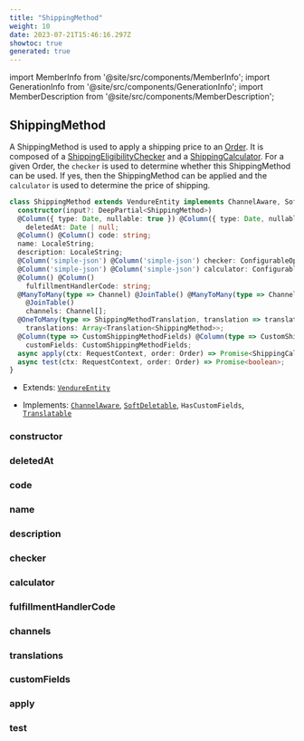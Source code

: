 ```yaml
---
title: "ShippingMethod"
weight: 10
date: 2023-07-21T15:46:16.297Z
showtoc: true
generated: true
---
```

<!-- This file was generated from the Vendure source. Do not modify. Instead, re-run the "docs:build" script -->
import MemberInfo from '@site/src/components/MemberInfo';
import GenerationInfo from '@site/src/components/GenerationInfo';
import MemberDescription from '@site/src/components/MemberDescription';


## ShippingMethod

<GenerationInfo sourceFile="packages/core/src/entity/shipping-method/shipping-method.entity.ts" sourceLine="33" packageName="@vendure/core" />

A ShippingMethod is used to apply a shipping price to an <a href='/reference/typescript-api/entities/order#order'>Order</a>. It is composed of a
<a href='/reference/typescript-api/shipping/shipping-eligibility-checker#shippingeligibilitychecker'>ShippingEligibilityChecker</a> and a <a href='/reference/typescript-api/shipping/shipping-calculator#shippingcalculator'>ShippingCalculator</a>. For a given Order,
the `checker` is used to determine whether this ShippingMethod can be used. If yes, then
the ShippingMethod can be applied and the `calculator` is used to determine the price of
shipping.

```ts title="Signature"
class ShippingMethod extends VendureEntity implements ChannelAware, SoftDeletable, HasCustomFields, Translatable {
  constructor(input?: DeepPartial<ShippingMethod>)
  @Column({ type: Date, nullable: true }) @Column({ type: Date, nullable: true })
    deletedAt: Date | null;
  @Column() @Column() code: string;
  name: LocaleString;
  description: LocaleString;
  @Column('simple-json') @Column('simple-json') checker: ConfigurableOperation;
  @Column('simple-json') @Column('simple-json') calculator: ConfigurableOperation;
  @Column() @Column()
    fulfillmentHandlerCode: string;
  @ManyToMany(type => Channel) @JoinTable() @ManyToMany(type => Channel)
    @JoinTable()
    channels: Channel[];
  @OneToMany(type => ShippingMethodTranslation, translation => translation.base, { eager: true }) @OneToMany(type => ShippingMethodTranslation, translation => translation.base, { eager: true })
    translations: Array<Translation<ShippingMethod>>;
  @Column(type => CustomShippingMethodFields) @Column(type => CustomShippingMethodFields)
    customFields: CustomShippingMethodFields;
  async apply(ctx: RequestContext, order: Order) => Promise<ShippingCalculationResult | undefined>;
  async test(ctx: RequestContext, order: Order) => Promise<boolean>;
}
```
* Extends: <code><a href='/reference/typescript-api/entities/vendure-entity#vendureentity'>VendureEntity</a></code>


* Implements: <code><a href='/reference/typescript-api/entities/interfaces#channelaware'>ChannelAware</a></code>, <code><a href='/reference/typescript-api/entities/interfaces#softdeletable'>SoftDeletable</a></code>, <code>HasCustomFields</code>, <code><a href='/reference/typescript-api/entities/interfaces#translatable'>Translatable</a></code>



<div className="members-wrapper">

### constructor

<MemberInfo kind="method" type="(input?: DeepPartial&#60;<a href='/reference/typescript-api/entities/shipping-method#shippingmethod'>ShippingMethod</a>&#62;) => ShippingMethod"   />


### deletedAt

<MemberInfo kind="property" type="Date | null"   />


### code

<MemberInfo kind="property" type="string"   />


### name

<MemberInfo kind="property" type="LocaleString"   />


### description

<MemberInfo kind="property" type="LocaleString"   />


### checker

<MemberInfo kind="property" type="ConfigurableOperation"   />


### calculator

<MemberInfo kind="property" type="ConfigurableOperation"   />


### fulfillmentHandlerCode

<MemberInfo kind="property" type="string"   />


### channels

<MemberInfo kind="property" type="<a href='/reference/typescript-api/entities/channel#channel'>Channel</a>[]"   />


### translations

<MemberInfo kind="property" type="Array&#60;Translation&#60;<a href='/reference/typescript-api/entities/shipping-method#shippingmethod'>ShippingMethod</a>&#62;&#62;"   />


### customFields

<MemberInfo kind="property" type="CustomShippingMethodFields"   />


### apply

<MemberInfo kind="method" type="(ctx: <a href='/reference/typescript-api/request/request-context#requestcontext'>RequestContext</a>, order: <a href='/reference/typescript-api/entities/order#order'>Order</a>) => Promise&#60;<a href='/reference/typescript-api/shipping/shipping-calculator#shippingcalculationresult'>ShippingCalculationResult</a> | undefined&#62;"   />


### test

<MemberInfo kind="method" type="(ctx: <a href='/reference/typescript-api/request/request-context#requestcontext'>RequestContext</a>, order: <a href='/reference/typescript-api/entities/order#order'>Order</a>) => Promise&#60;boolean&#62;"   />




</div>
